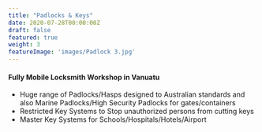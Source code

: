 ```yaml
---
title: "Padlocks & Keys"
date: 2020-07-28T00:00:00Z
draft: false
featured: true
weight: 3
featureImage: 'images/Padlock 3.jpg'
---
```


#### Fully Mobile Locksmith Workshop in Vanuatu

- Huge range of Padlocks/Hasps designed to Australian standards and also Marine Padlocks/High Security Padlocks for gates/containers
- Restricted Key Systems to Stop unauthorized persons from cutting keys
- Master Key Systems for Schools/Hospitals/Hotels/Airport
